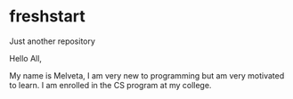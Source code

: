 # freshstart
Just another repository

Hello All,

My name is Melveta, I am very new to programming but am very motivated to learn. I am enrolled in the CS program at my college.
